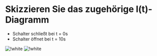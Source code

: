 # Skizzieren Sie das zugehörige I(t)-Diagramm

- Schalter schließt bei t = 0s
- Schalter öffnet bei t = 10s

![!white](https://www.leifiphysik.de/sites/default/files/medien/aufgabe0008a_elmagnetindukt_auf.gif)
![!white](https://www.leifiphysik.de/sites/default/files/medien/aufgabe0008b_elmagnetindukt_auf.gif)


